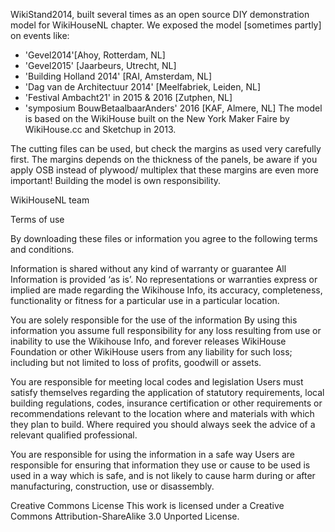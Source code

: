 WikiStand2014, built several times as an open source DIY demonstration model for WikiHouseNL chapter.
We exposed the model [sometimes partly] on events like:
- 'Gevel2014'[Ahoy, Rotterdam, NL]
- 'Gevel2015' [Jaarbeurs, Utrecht, NL]
- 'Building Holland 2014' [RAI, Amsterdam, NL]
- 'Dag van de Architectuur 2014' [Meelfabriek, Leiden, NL]
- 'Festival Ambacht21' in 2015 & 2016 [Zutphen, NL]
- 'symposium BouwBetaalbaarAnders' 2016 [KAF, Almere, NL]
The model is based on the WikiHouse built on the New York Maker Faire by WikiHouse.cc and Sketchup in 2013.

The cutting files can be used, but check the margins as used very carefully first.
The margins depends on the thickness of the panels, be aware if you apply OSB instead of plywood/ multiplex that these margins are even more important!
Building the model is own responsibility.

WikiHouseNL team


Terms of use

By downloading these files or information you agree to the following terms and conditions.

Information is shared without any kind of warranty or guarantee All Information is provided ‘as is’. No representations or warranties express or implied are made regarding the Wikihouse Info, its accuracy, completeness, functionality or fitness for a particular use in a particular location.

You are solely responsible for the use of the information By using this information you assume full responsibility for any loss resulting from use or inability to use the Wikihouse Info, and forever releases WikiHouse Foundation or other WikiHouse users from any liability for such loss; including but not limited to loss of profits, goodwill or assets.

You are responsible for meeting local codes and legislation Users must satisfy themselves regarding the application of statutory requirements, local building regulations, codes, insurance certification or other requirements or recommendations relevant to the location where and materials with which they plan to build. Where required you should always seek the advice of a relevant qualified professional.

You are responsible for using the information in a safe way Users are responsible for ensuring that information they use or cause to be used is used in a way which is safe, and is not likely to cause harm during or after manufacturing, construction, use or disassembly.

Creative Commons License
This work is licensed under a Creative Commons Attribution-ShareAlike 3.0 Unported License.

 
